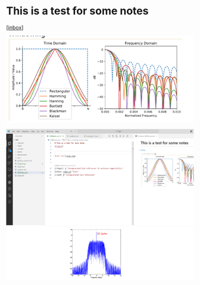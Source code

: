 # This is a test for some notes
[[inbox]]


![alt text](attachments/image.png)

![alt text](attachments/image-1.png)
![alt text](image.png)


[//begin]: # "Autogenerated link references for markdown compatibility"
[inbox]: inbox.md "Inbox"
[//end]: # "Autogenerated link references"
